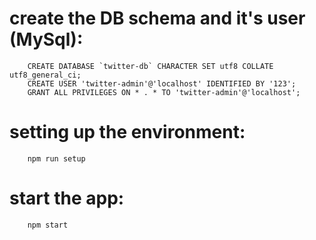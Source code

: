 # create the DB schema and it's user (MySql):
```
    CREATE DATABASE `twitter-db` CHARACTER SET utf8 COLLATE utf8_general_ci;
    CREATE USER 'twitter-admin'@'localhost' IDENTIFIED BY '123';
    GRANT ALL PRIVILEGES ON * . * TO 'twitter-admin'@'localhost';
```

# setting up the environment: 
```
    npm run setup
```

# start the app:
```
    npm start
```